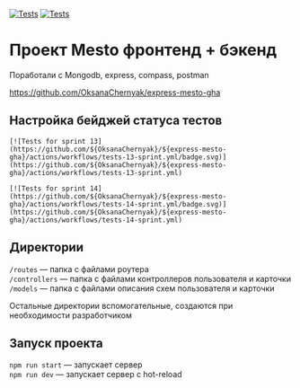 [![Tests](https://github.com/OksanaChernyak/express-mesto-gha/actions/workflows/tests-13-sprint.yml/badge.svg)](https://github.com/OksanaChernyak/express-mesto-gha/actions/workflows/tests-13-sprint.yml) [![Tests](https://github.com/OksanaChernyak/express-mesto-gha/actions/workflows/tests-14-sprint.yml/badge.svg)](https://github.com/OksanaChernyak/express-mesto-gha/actions/workflows/tests-14-sprint.yml)
# Проект Mesto фронтенд + бэкенд
Поработали с Mongodb, express, compass, postman

https://github.com/OksanaChernyak/express-mesto-gha



## Настройка бейджей статуса тестов

```
[![Tests for sprint 13](https://github.com/${OksanaChernyak}/${express-mesto-gha}/actions/workflows/tests-13-sprint.yml/badge.svg)](https://github.com/${OksanaChernyak}/${express-mesto-gha}/actions/workflows/tests-13-sprint.yml) 

[![Tests for sprint 14](https://github.com/${OksanaChernyak}/${express-mesto-gha}/actions/workflows/tests-14-sprint.yml/badge.svg)](https://github.com/${OksanaChernyak}/${express-mesto-gha}/actions/workflows/tests-14-sprint.yml)
```


## Директории

`/routes` — папка с файлами роутера  
`/controllers` — папка с файлами контроллеров пользователя и карточки   
`/models` — папка с файлами описания схем пользователя и карточки  
  
Остальные директории вспомогательные, создаются при необходимости разработчиком

## Запуск проекта

`npm run start` — запускает сервер   
`npm run dev` — запускает сервер с hot-reload
